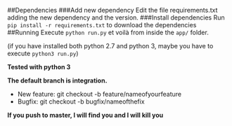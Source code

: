 ##Dependencies
###Add new dependency
Edit the file requirements.txt adding the new dependency and the version.
###Install dependencies
Run `pip install -r requirements.txt` to download the dependencies
##Running
Execute `python run.py` et voilà from inside the `app/` folder.

(if you have installed both python 2.7 and python 3, maybe you have to execute `python3 run.py`)

**Tested with python 3**


**The default branch is integration.**

- New feature: git checkout -b feature/nameofyourfeature
- Bugfix: git checkout -b bugfix/nameofthefix

**If you push to master, I will find you and I will kill you**